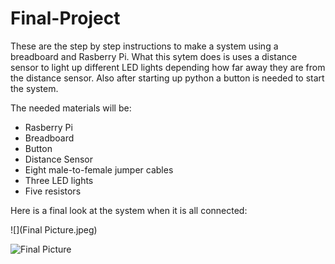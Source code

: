 # Final-Project

These are the step by step instructions to make a system using a breadboard and Rasberry Pi. What this sytem does is uses a distance sensor to light up different LED lights depending how far away they are from the distance sensor. Also after starting up python a button is needed to start the system.

The needed materials will be:
 - Rasberry Pi
 - Breadboard
 - Button
 - Distance Sensor
 - Eight male-to-female jumper cables
 - Three LED lights
 - Five resistors

Here is a final look at the system when it is all connected:

![](Final Picture.jpeg)


![Final Picture](https://user-images.githubusercontent.com/115035059/201990778-a829a142-8247-4b92-91cd-689e2588886f.jpeg)
